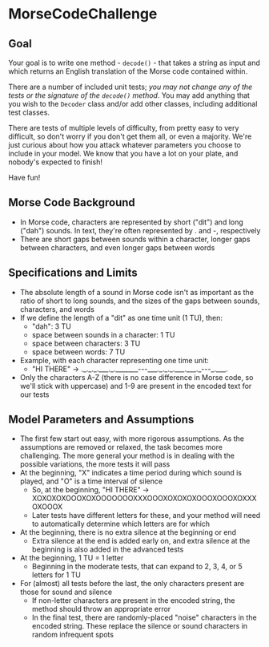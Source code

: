 # MorseCodeChallenge
## Goal
Your goal is to write one method - `decode()` - that takes a string as input and 
which returns an English translation of the Morse code contained within.

There are a number of included unit tests; *you may not change any of the tests or the signature of the `decode()` method*. You may add anything that 
you wish to the `Decoder` class and/or add other classes, including additional test classes.

There are tests of multiple levels of difficulty, from pretty easy to very difficult,
so don't worry if you don't get them all, or even a majority. We're just curious 
about how you attack whatever parameters you choose to include in your model. We know that you 
have a lot on your plate, and nobody's expected to finish!

Have fun!

## Morse Code Background
- In Morse code, characters are represented by short ("dit") and long ("dah") 
sounds. In text, they're often represented by . and -, respectively
- There are short gaps between sounds within a character, longer gaps between 
characters, and even longer gaps between words
## Specifications and Limits
- The absolute length of a sound in Morse code isn't as important as the ratio 
of short to long sounds, and the sizes of the gaps between sounds, characters, and words
- If we define the length of a "dit" as one time unit (1 TU), then:
    - "dah": 3 TU
    - space between sounds in a character: 1 TU
    - space between characters: 3 TU
    - space between words: 7 TU
- Example, with each character representing one time unit: 
    - "HI THERE" -> .\_.\_.\_.\_\_\_.\_.\_\_\_\_\_\_\_---\_\_\_.\_.\_.\_.\_\_\_.\_\_\_.\_---\_.\_\_\_. 
- Only the characters A-Z (there is no case difference in Morse code, so we'll stick 
with uppercase) and 1-9 are present in the encoded text for our tests
## Model Parameters and Assumptions
- The first few start out easy, with more rigorous assumptions. As the assumptions are removed or relaxed, the task becomes more challenging. The more general 
your method is in dealing with the possible variations, the more tests it will pass
- At the beginning, "X" indicates a time period during which sound is played, and
"O" is a time interval of silence
    - So, at the beginning, "HI THERE" -> XOXOXOXOOOXOXOOOOOOOXXXOOOXOXOXOXOOOXOOOXOXXXOXOOOX
    - Later tests have different letters for these, 
and your method will need to automatically determine which letters are for which
- At the beginning, there is no extra silence at the beginning or end
    - Extra silence at the end is added early on, and extra silence at the beginning 
    is also added in the advanced tests
- At the beginning, 1 TU = 1 letter
    - Beginning in the moderate tests, that can expand to 
2, 3, 4, or 5 letters for 1 TU
- For (almost) all tests before the last, the only characters present are those for sound 
and silence
    - If non-letter characters are present in the encoded string, the method should throw an appropriate error
    - In the final test, there are randomly-placed "noise" characters in the 
    encoded string. These replace the silence or sound characters in random infrequent spots
